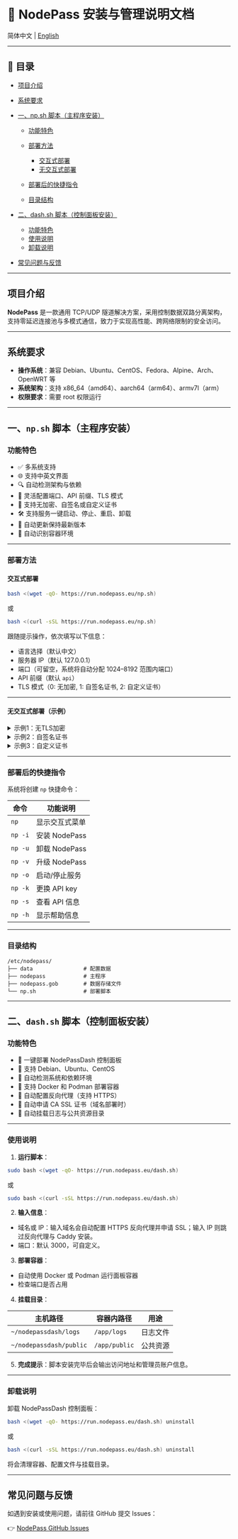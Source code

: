 # 📘 NodePass 安装与管理说明文档

简体中文 | [English](README_EN.md)

---

## 📑 目录

* [项目介绍](#项目介绍)
* [系统要求](#系统要求)
* [一、np.sh 脚本（主程序安装）](#一npsh-脚本主程序安装)

  * [功能特色](#功能特色)
  * [部署方法](#部署方法)

    * [交互式部署](#交互式部署)
    * [无交互式部署](#无交互式部署)
  * [部署后的快捷指令](#部署后的快捷指令)
  * [目录结构](#目录结构)
* [二、dash.sh 脚本（控制面板安装）](#二dashsh-脚本控制面板安装)

  * [功能特色](#功能特色-1)
  * [使用说明](#使用说明)
  * [卸载说明](#卸载说明)
* [常见问题与反馈](#常见问题与反馈)

---

## 项目介绍

**NodePass** 是一款通用 TCP/UDP 隧道解决方案，采用控制数据双路分离架构，支持零延迟连接池与多模式通信，致力于实现高性能、跨网络限制的安全访问。

---

## 系统要求

* **操作系统**：兼容 Debian、Ubuntu、CentOS、Fedora、Alpine、Arch、OpenWRT 等
* **系统架构**：支持 x86\_64（amd64）、aarch64（arm64）、armv7l（arm）
* **权限要求**：需要 root 权限运行

---

## 一、`np.sh` 脚本（主程序安装）

### 功能特色

* ✅ 多系统支持
* 🌐 支持中英文界面
* 🔍 自动检测架构与依赖
* 🔧 灵活配置端口、API 前缀、TLS 模式
* 🔐 支持无加密、自签名或自定义证书
* 🛠️ 支持服务一键启动、停止、重启、卸载
* 🔄 自动更新保持最新版本
* 🐳 自动识别容器环境

---

### 部署方法

#### 交互式部署

```bash
bash <(wget -qO- https://run.nodepass.eu/np.sh)
```
或
```bash
bash <(curl -sSL https://run.nodepass.eu/np.sh)
```

跟随提示操作，依次填写以下信息：

* 语言选择（默认中文）
* 服务器 IP（默认 127.0.0.1）
* 端口（可留空，系统将自动分配 1024–8192 范围内端口）
* API 前缀（默认 `api`）
* TLS 模式（0: 无加密, 1: 自签名证书, 2: 自定义证书）

---

#### 无交互式部署（示例）

<details><summary>示例1：无TLS加密</summary>

```bash
bash <(curl -sSL https://run.nodepass.eu/np.sh) \
  -i \
  --language zh \
  --server_ip 127.0.0.1 \
  --user_port 18080 \
  --prefix api \
  --tls_mode 0
```

</details>

<details><summary>示例2：自签名证书</summary>

```bash
bash <(curl -sSL https://run.nodepass.eu/np.sh) \
  -i \
  --language en \
  --server_ip localhost \
  --user_port 18080 \
  --prefix api \
  --tls_mode 1
```

</details>

<details><summary>示例3：自定义证书</summary>

```bash
bash <(curl -sSL https://run.nodepass.eu/np.sh) \
  -i \
  --language zh \
  --server_ip 1.2.3.4 \
  --user_port 18080 \
  --prefix api \
  --tls_mode 2 \
  --cert_file </path/to/cert.pem> \
  --key_file </path/to/key.pem>
```

</details>

---

### 部署后的快捷指令

系统将创建 `np` 快捷命令：

| 命令      | 功能说明        |
| ------- | ----------- |
| `np`    | 显示交互式菜单     |
| `np -i` | 安装 NodePass |
| `np -u` | 卸载 NodePass |
| `np -v` | 升级 NodePass |
| `np -o` | 启动/停止服务     |
| `np -k` | 更换 API key  |
| `np -s` | 查看 API 信息   |
| `np -h` | 显示帮助信息      |

---

### 目录结构

```
/etc/nodepass/
├── data                # 配置数据
├── nodepass            # 主程序
├── nodepass.gob        # 数据存储文件
└── np.sh               # 部署脚本
```

---

## 二、`dash.sh` 脚本（控制面板安装）

### 功能特色

* 🚀 一键部署 NodePassDash 控制面板
* 🐧 支持 Debian、Ubuntu、CentOS
* 🔧 自动检测系统和依赖环境
* 🐳 支持 Docker 和 Podman 部署容器
* 🔄 自动配置反向代理（支持 HTTPS）
* 🔐 自动申请 CA SSL 证书（域名部署时）
* 📂 自动挂载日志与公共资源目录

---

### 使用说明

1. **运行脚本**：

```bash
sudo bash <(wget -qO- https://run.nodepass.eu/dash.sh)
```
或
```bash
sudo bash <(curl -sSL https://run.nodepass.eu/dash.sh)
```

2. **输入信息**：

* 域名或 IP：输入域名会自动配置 HTTPS 反向代理并申请 SSL；输入 IP 则跳过反向代理与 Caddy 安装。
* 端口：默认 3000，可自定义。

3. **部署容器**：

* 自动使用 Docker 或 Podman 运行面板容器
* 检查端口是否占用

4. **挂载目录**：

| 主机路径                    | 容器内路径         | 用途   |
| ----------------------- | ------------- | ---- |
| `~/nodepassdash/logs`   | `/app/logs`   | 日志文件 |
| `~/nodepassdash/public` | `/app/public` | 公共资源 |

5. **完成提示**：脚本安装完毕后会输出访问地址和管理员账户信息。

---

### 卸载说明

卸载 NodePassDash 控制面板：

```bash
bash <(wget -qO- https://run.nodepass.eu/dash.sh) uninstall
```
或
```bash
bash <(curl -sSL https://run.nodepass.eu/dash.sh) uninstall
```

将会清理容器、配置文件与挂载目录。

---

## 常见问题与反馈

如遇到安装或使用问题，请前往 GitHub 提交 Issues：

👉 [NodePass GitHub Issues](https://github.com/NodePassProject/npsh/issues)
